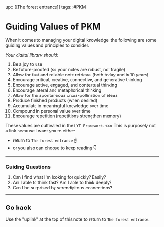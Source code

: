 up:: [[The forest entrance]]
tags:: #PKM 

# Guiding Values of PKM
When it comes to managing your digital knowledge, the following are some guiding values and principles to consider.

*Your digital library should:*
1. Be a joy to use
2. Be future-proofed (so your notes are robust, not fragile)
3. Allow for fast and reliable note retrieval (both today and in 10 years)
4. Encourage critical, creative, connective, and generative thinking
5. Encourage active, engaged, and contextual thinking
6. Encourage lateral and metaphorical thinking
7. Allow for the spontaneous cross-pollination of ideas
8. Produce finished products (when desired)
9. Accumulate in meaningful knowledge over time
10. Compound in personal value over time
11. Encourage repetition (repetitions strengthen memory)

These values are cultivated in the `LYT Framework`. ««« This is purposely not a link because I want you to either:
- return to `The forest entrance` ☝️
- or you also can choose to keep reading 👇

---
### Guiding Questions
1. Can I find what I'm looking for quickly? Easily?
2. Am I able to think fast? Am I able to think deeply?
3. Can I be surprised by serendipitous connections?

---
## Go back
Use the "uplink" at the top of this note to return to `The forest entrance`.